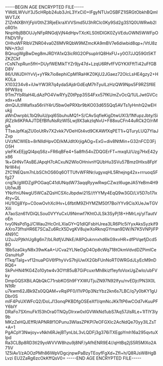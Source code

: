 -----BEGIN AGE ENCRYPTED FILE-----
YWdlLWVuY3J5cHRpb24ub3JnL3YxCi0+IFgyNTUxOSBFZ1lSRGtObkhBQmlWVTJX
Z1ZnNXBhYjFpV0thZ3RjeEkraXVVSmd5U3hRClc0Ky9Sd2g3S1Q0UWRwb2loR01n
NnpHbjBBOUJyNFpRNGdjVjN4dHpvTXcKLS0tIDlGK0ZyVEduOWN5WWFpOFNDV1Fy
OHhoWFRIbVZNR04va0Z6MVRQbW9MZmcKA9mBV7e6diwbid8qp+/VtU8zNN+/t3cl
BQnugWgBwDeg8mJRDYA1xQ3icRIG2OPsupIrIQ8HxFU+y0O7JJQ59Gt5KTZKZCkf
rCsN7xpRun5fH+DUyfWEMIkTYZr9jy47d+LzqU6RfvfFVGYKXFftTi42uFfGBD8V
86/UWJDHYvVj+yYRk7io8ephiCpM1RaHKZ0KjU2JGaez72OlcLsHE4gzy2+HKOLa
X103234v8+iUwYW3R7q4ydaSAjdrGdEqM7hTyuILzHzQW9Nps5F9RZSf6E9PW9zq
9Tm7YbRIaH4LdAzPO4VwRYyZ0tPpp35S4Fxx57fKUmZvOcQ/1ULJwtGVCcxdx+uM
dmQiJLtIWafIxa56riiY4rU5bw0ePRXbr9bKO03d65SQq5AVTs1yHmhQ2wEHukjj
aWnDwrpbL1bQ9uiU/pql6SbuhuMQ1+S/CAvSqfIeKigDtwUXl3/1NfupzJbty/Si
jRZzIk6KPAAJTDEfBlfuNsRzWl5Lwj9X3akzIqNvU+F88xuCFn44uRCk2O/riMgA
TTseJpfKajZU0oUtRv7X2vkk7VDeHGt4vd9CKAWfXqPET1i+QTuryLUQ7YIaJZvp
UVzNCWIEb+8rNlldHpvOD/kMJdltXrjigAOg+ExG+div8NtMin+G32nFCD3FjO5H
yleFKxEEjgQl4pqS6z+FR6qBFe4+5a8fh54vZDQGErFT+mxqlU/Uzg7HxE42yx86
1k+GHNvTAsBEJApqH7cACxuN2WloOHnivnYQUbHu3SVu57Bmz0Hlxs8FpYNrW4vj
ZfC1NEQsm7nLbSChOS60q6OTTUfvWFRNr/ugyxqHL5Rhejng42x+rrruoqSFfg27
crqj1k/gWDZgIPOGaqC41dUNqdW73aqqRyywRwpCZwzI6ugeJA5YeBm4H9Ub1wJB
YNoYnUNwgU5WCaZQsHCSXcJbpdwi21S//tYYMy4EqQ9w3GD/LV5D7o17lx4ty+QL
HU1IOjj8Yp+C0owOvhXcIHv+L6fbtlM9ZHYMZM50f7BoiYYv9CisXUeJwTGVXiIi
A7aoSzn61VDiQLSou0VYYuCxU9Nmwf7KhtOJLSk3SyPj18+HMrLnj/yITautVoEn
tvy0NsPd1gJ/CWau2HcOriLXIaGY+Q1dlQFsbHJrea3LR6PIc5iYyxAksSyzkif9
AXro73fhsHR6E7SCaZu6RcX5DvgKV8ujwXoRknqGYman9DW/N7K5VNPjiFP4N91C
U2uJzPjtkhUg8g6n7/bLRdfjVJNkE/A8PQuknnxhd6kG9xvHR+dfPVqefjDcd58O
1Bb5zaGkyN8x39wKaA+UCva2YLNeOgO4Op8cWq718tOkmVdvdDZPimlCeGsnuHuP
fTkq/TaIg+vf12nuaPGV6fPhyVvS7hjiUwIX2GbFUnNoRT0WRGdJLyEcM9nDRQ6+
SkPvHN4fKG4Zo10ytw4v3OYt85uB7GiPcuxrMh8kizf1eyfoVoxUgZwIo/ubFVky
DmpGQSXBiLAQbQkC71rsbKOSh9FYXWUTjuZN97N92lfyu/nvEDjr/PN3X0LN1tRr
u7kwm62JBk9Zs0QQAM+vRqiPF0/I1VP0p3NzYbz2kn6s7LBC/q7y0bKY1gUDbr0S
mIF4PsUXWFcQ2/DoLJ13onqPKBDfgOSEeXf1/qmNcJKkTtP6wCOd7vKuuPFY6blY
DRaFo7SXmuFk153hOra0TNQyDIrxw0xIGVWkNd1ubS7Aq57JlsRLe+1ITlY3ly9b
MKzZeHQJEffR/APNR8f1OPunu3WlasZPKPI7eOFGXlc2AcNdQe70yy3lLZsT+A+1
PgACpY3Nwjoy+vNkh6RJejBTynLbL3vLQDFj3g376iTXEgpYmh16a295qvtuXIpd
Ra3CLBp8RD3tI29yoWVVW8hzu9j8NF/yAfhENR9E4//qHtBq2jS5R5MlXo2A71iV
1Z5iAv1/zAOOzPMh86lWpVDgcjnpwPaBzyTEoyfFgXd+ZfI+h/Q8RJsW8HgBLvzi
EU2ZaRg6zcOkKffQsV0=
-----END AGE ENCRYPTED FILE-----
